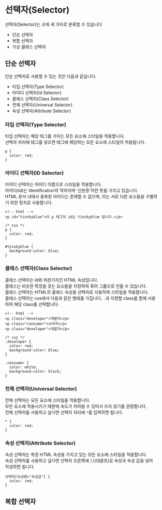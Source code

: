 # 선택자(Selector)

선택자(Selector)는 크게 세 가지로 분류할 수 있습니다

- 단순 선택자
- 복합 선택자
- 가상 클래스 선택자

## 단순 선택자

단순 선택자로 사용할 수 있는 것은 다음과 같습니다.

- 타입 선택자(Type Selector)
- 아이디 선택자(Id Selector)
- 클래스 선택자(Class Selector)
- 전체 선택자(Universal Selector)
- 속성 선택자(Attribute Selector)

### 타임 선택자(Type Selector)

타입 선택자는 해당 태그를 가지는 모든 요소에 스타일을 적용합니다.<br>
선택자 자리에 태그를 넣으면 태그에 해당하는 모든 요소에 스타일이 적용됩니다.

```
p {
  color: red;
}
```

### 아이디 선택자(ID Selector)

아이디 선택자는 아이디 이름으로 스타일을 적용합니다.<br>
아이디(id)는 Identification의 약자이며 '신분증'이란 뜻을 가지고 있습니다.<br>
HTML 문서 내에서 중복된 아이디는 존재할 수 없으며, 이는 서로 다른 요소들을 구별하기 위한 장치로 사용합니다.

```
<!-- html -->
<p id="tinskyblue">이 p 태그의 id는 tinskyblue 입니다.</p>
```

```
/* css */
p {
  color: red;
}

#tinskyblue {
  background-color: blue;
}
```

### 클래스 선택자(Class Selector)

클래스 선택자는 Id와 마찬가지인 HTML 속성입니다.<br>
클래스는 비슷한 특징을 갖는 요소들을 지정하여 묶어 그룹으로 만들 수 있습니다.<br>
클래스 선택자는 HTML의 클래스 속성을 선택자로 사용하여 스타일을 적용합니다.<br>
클래스 선택자는 css에서 다음과 같은 형태를 가집니다. `.`과 지정할 class를 함께 사용하여 해당 class를 선택합니다.

```
<!-- html -->
<p class="developer">개발자</p>
<p class="consumer">소비자</p>
<p class="developer">개발자</p>
```

```
/* css */
.developer {
  color: red;
  background-color: blue;
}

.consumer {
  color: white;
  background-color: black;
}
```

### 전체 선택자(Universal Selector)

전체 선택자는 모든 요소에 스타일을 적용합니다.<br>
모든 요소에 적용시키기 때문에 속도가 저하될 수 있어서 쓰지 않기를 권장합니다.<br>
전체 선택자를 사용하고 싶다면 선택자 자리에 `*`를 입력하면 됩니다.

```
* {
  color: red;
}
```

### 속성 선택자(Attribute Selector)

속성 선택자는 특정 HTML 속성을 가지고 있는 모든 요소에 스타일을 적용합니다.<br>
속성 선택자를 사용하고 싶다면 선택자 오른쪽에 `[]`(대괄호)로 속성과 속성 값을 넣어 작성하면 됩니다.

```
선택자[속성명="속성값"] {
  color: red;
}
```

## 복합 선택자

